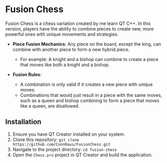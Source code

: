 # Fusion Chess

Fusion Chess is a chess variation created by me learn QT C++. In this version, players have the ability to combine pieces to create new, more powerful ones with unique movements and strategies.

- **Piece Fusion Mechanics**: 
  Any piece on the board, except the king, can combine with another piece to form a new hybrid piece.
  - For example: A knight and a bishop can combine to create a piece that moves like both a knight and a bishop.

- **Fusion Rules**: 
  - A combination is only valid if it creates a new piece with unique moves. 
  - Combinations that would just result in a piece with the same moves, such as a queen and bishop combining to form a piece that moves like a queen, are disallowed.

## Installation

1. Ensure you have QT Creator installed on your system.
2. Clone this repository:
   ```git clone https://github.com/ConnRaus/FusionChess.git```
3. Navigate to the project directory:
   ```cd fusion-chess```
4. Open the `Chess.pro` project in QT Creator and build the application.
